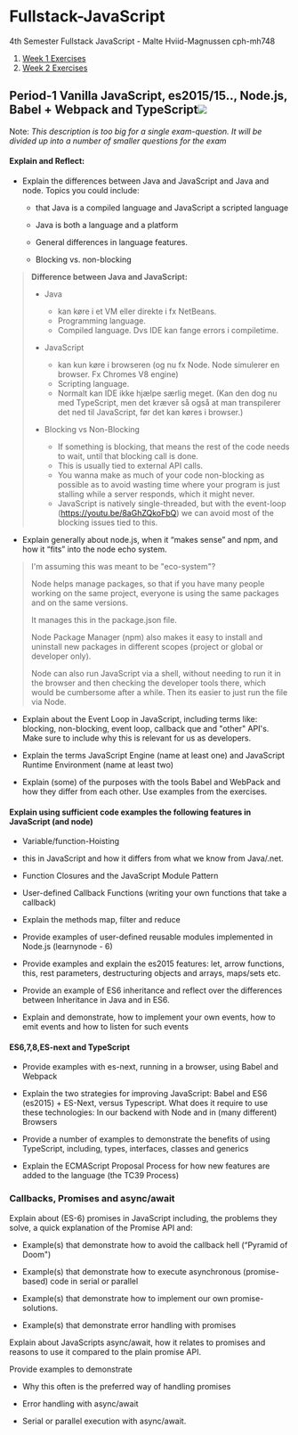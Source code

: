 # Fullstack-JavaScript
 4th Semester Fullstack JavaScript - Malte Hviid-Magnussen cph-mh748

1. [Week 1 Exercises](https://github.com/MalteMagnussen/Fullstack-JavaScript/tree/master/week1)
2. [Week 2 Exercises](https://github.com/MalteMagnussen/Fullstack-JavaScript/tree/master/week2/Exercises)



## Period-1 Vanilla JavaScript, es2015/15.., Node.js, Babel + Webpack and TypeScript![](https://lh3.googleusercontent.com/fyt79j4dwu7q5XEw5MZ6ijPxP3cw5QKewj5t2LbZUF_15Zin-K2FJ-WtbVm1JQ0nzZ8b_FyFxbAy8rWptWo6AlEjGAL7ZRYFp6cMoepa3Z3N8TJ60utMTq3NxY0gIfry6RKr5qiF)

  

Note: _This description is too big for a single exam-question. It will be divided up into a number of smaller questions for the exam_

#### Explain and Reflect:

-   Explain the differences between Java and JavaScript and Java and node. Topics you could include:
    

	*  that Java is a compiled language and JavaScript a scripted language 
    
	-   Java is both a language and a platform 
    
	-   General differences in language features. 
    
	-   Blocking vs. non-blocking

> __Difference between Java and JavaScript:__
> - Java 
>   * kan køre i et VM eller direkte i fx NetBeans.
>   * Programming language.
>   * Compiled language. Dvs IDE kan fange errors i compiletime. 
>   
> - JavaScript 
>   * kan kun køre i browseren (og nu fx Node. Node simulerer en browser. Fx Chromes V8 engine)
>   * Scripting language.
>   * Normalt kan IDE ikke hjælpe særlig meget. (Kan den dog nu med TypeScript, men det kræver så også at man transpilerer det ned til JavaScript, før det kan køres i browser.)
> - Blocking vs Non-Blocking
>    * If something is blocking, that means the rest of the code needs to wait, until that blocking call is done. 
>    * This is usually tied to external API calls. 
>    * You wanna make as much of your code non-blocking as possible as to avoid wasting time where your program is just stalling while a server responds, which it might never. 
>    * JavaScript is natively single-threaded, but with the event-loop (https://youtu.be/8aGhZQkoFbQ) we can avoid most of the blocking issues tied to this. 

-   Explain generally about node.js, when it “makes sense” and npm, and how it “fits” into the node echo system.
> I'm assuming this was meant to be "eco-system"? 
> 
> Node helps manage packages, so that if you have many people working on the same project, everyone is using the same packages and on the same versions.
> 
> It manages this in the package.json file.
> 
> Node Package Manager (npm) also makes it easy to install and uninstall new packages in different scopes (project or global or developer only). 
> 
> Node can also run JavaScript via a shell, without needing to run it in the browser and then checking the developer tools there, which would be cumbersome after a while. Then its easier to just run the file via Node. 
    
-   Explain about the Event Loop in JavaScript, including terms like: blocking, non-blocking, event loop, callback que and "other" API's. Make sure to include why this is relevant for us as developers.
    
-   Explain the terms JavaScript Engine (name at least one) and JavaScript Runtime Environment (name at least two)
    
-   Explain (some) of the purposes with the tools Babel and WebPack and how they differ from each other. Use examples from the exercises.
    

#### Explain using sufficient code examples the following features in JavaScript (and node)

-   Variable/function-Hoisting
    
-   this in JavaScript and how it differs from what we know from Java/.net.
    
-   Function Closures and the JavaScript Module Pattern
    
-   User-defined Callback Functions (writing your own functions that take a callback)
    
-   Explain the methods map, filter  and reduce
    
-   Provide examples of user-defined reusable modules implemented in Node.js (learnynode - 6)
    
-   Provide examples and explain the es2015 features: let, arrow functions, this, rest parameters, destructuring objects and arrays, maps/sets etc.
    
-   Provide an example of ES6 inheritance and reflect over the differences between Inheritance in Java and in ES6.
    
-   Explain and demonstrate, how to implement your own events, how to emit events and how to listen for such events
    

#### ES6,7,8,ES-next and TypeScript

-   Provide examples with es-next, running in a browser, using Babel and Webpack
    
-   Explain the two strategies for improving JavaScript: Babel and ES6 (es2015) + ES-Next, versus Typescript. What does it require to use these technologies: In our backend with Node and in (many different) Browsers
    
-   Provide a number of examples to demonstrate the benefits of using TypeScript, including, types, interfaces, classes and generics
    
-   Explain the ECMAScript Proposal Process for how new features are added to the language (the TC39 Process)
    

### Callbacks, Promises and async/await

Explain about (ES-6) promises in JavaScript including, the problems they solve, a quick explanation of the Promise API and:

-   Example(s) that demonstrate how to avoid the callback hell (“Pyramid of Doom")
    
-   Example(s) that demonstrate how to execute asynchronous (promise-based) code in serial or parallel
    
-   Example(s) that demonstrate how to implement our own promise-solutions.
    
-   Example(s) that demonstrate error handling with promises
    

  

Explain about JavaScripts async/await, how it relates to promises and reasons to use it compared to the plain promise API.

  

Provide examples to demonstrate

-   Why this often is the preferred way of handling promises
    
-   Error handling with async/await
    
-   Serial or parallel execution with async/await.
